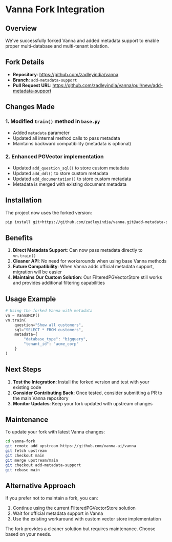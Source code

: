 # Vanna Fork Integration

## Overview

We've successfully forked Vanna and added metadata support to enable proper multi-database and multi-tenant isolation.

## Fork Details

- **Repository**: https://github.com/zadleyindia/vanna
- **Branch**: `add-metadata-support`
- **Pull Request URL**: https://github.com/zadleyindia/vanna/pull/new/add-metadata-support

## Changes Made

### 1. Modified `train()` method in `base.py`
- Added `metadata` parameter
- Updated all internal method calls to pass metadata
- Maintains backward compatibility (metadata is optional)

### 2. Enhanced PGVector implementation
- Updated `add_question_sql()` to store custom metadata
- Updated `add_ddl()` to store custom metadata
- Updated `add_documentation()` to store custom metadata
- Metadata is merged with existing document metadata

## Installation

The project now uses the forked version:

```bash
pip install git+https://github.com/zadleyindia/vanna.git@add-metadata-support
```

## Benefits

1. **Direct Metadata Support**: Can now pass metadata directly to `vn.train()`
2. **Cleaner API**: No need for workarounds when using base Vanna methods
3. **Future Compatibility**: When Vanna adds official metadata support, migration will be easier
4. **Maintains Our Custom Solution**: Our FilteredPGVectorStore still works and provides additional filtering capabilities

## Usage Example

```python
# Using the forked Vanna with metadata
vn = VannaMCP()
vn.train(
    question="Show all customers",
    sql="SELECT * FROM customers",
    metadata={
        "database_type": "bigquery",
        "tenant_id": "acme_corp"
    }
)
```

## Next Steps

1. **Test the Integration**: Install the forked version and test with your existing code
2. **Consider Contributing Back**: Once tested, consider submitting a PR to the main Vanna repository
3. **Monitor Updates**: Keep your fork updated with upstream changes

## Maintenance

To update your fork with latest Vanna changes:

```bash
cd vanna-fork
git remote add upstream https://github.com/vanna-ai/vanna
git fetch upstream
git checkout main
git merge upstream/main
git checkout add-metadata-support
git rebase main
```

## Alternative Approach

If you prefer not to maintain a fork, you can:
1. Continue using the current FilteredPGVectorStore solution
2. Wait for official metadata support in Vanna
3. Use the existing workaround with custom vector store implementation

The fork provides a cleaner solution but requires maintenance. Choose based on your needs.